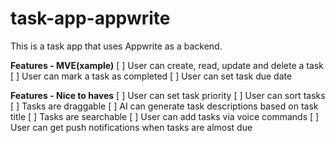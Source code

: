 # task-app-appwrite

This is a task app that uses Appwrite as a backend.

**Features - MVE(xample)**
[ ] User can create, read, update and delete a task
[ ] User can mark a task as completed
[ ] User can set task due date

**Features - Nice to haves**
[ ] User can set task priority
[ ] User can sort tasks
[ ] Tasks are draggable
[ ] AI can generate task descriptions based on task title
[ ] Tasks are searchable
[ ] User can add tasks via voice commands
[ ] User can get push notifications when tasks are almost due

